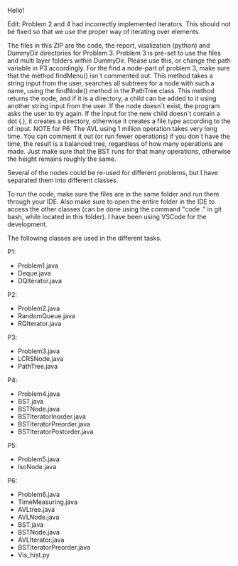 Hello!

Edit:
Problem 2 and 4 had incorrectly implemented iterators. This should not be fixed so that we use the proper way of iterating over elements.

The files in this ZIP are the code, the report, visalization (python) and DummyDir directories for Problem 3.
Problem 3 is pre-set to use the files and multi layer folders within DummyDir. Please use this, or change the path variable in P3 accordingly.
For the find a node-part of problem 3, make sure that the method findMenu() isn´t commented out. 
This method takes a string input from the user, searches all subtrees for a node with such a name, using the findNode() method in the PathTree class. 
This method returns the node, and if it is a directory, a child can be added to it using another string input from the user. If the node doesn´t exist,
the program asks the user to try again. If the input for the new child doesn´t contain a dot (.), it creates a directory, otherwise it creates a file type 
according to the of input.
NOTE for P6: The AVL using 1 million operation takes very long time. You can comment it out (or run fewer operations) if you don´t have the time, the result is a balanced tree, regardless of how many operations are made. Just make sure that the BST runs for that many operations, otherwise the height remains roughly the same.

Several of the nodes could be re-used for different problems, but I have separated them into different classes.

To run the code, make sure the files are in the same folder and run them through your IDE. Also make sure to open the entire folder in the IDE to access the other classes (can be done using the command "code ." in git bash, while located in this folder). I have been using VSCode for the development.

The following classes are used in the different tasks.

P1:
- Problem1.java
- Deque.java
- DQIterator.java

P2:
- Problem2.java
- RandomQueue.java
- RQIterator.java

P3:
- Problem3.java
- LCRSNode.java
- PathTree.java

P4:
- Problem4.java
- BST.java
- BSTNode.java
- BSTIteratorInorder.java
- BSTIteratorPreorder.java
- BSTIteratorPostorder.java

P5:
- Problem5.java
- IsoNode.java

P6:
- Problem6.java
- TimeMeasuring.java
- AVLtree.java
- AVLNode.java
- BST.java
- BSTNode.java
- AVLIterator.java
- BSTIteratorPreorder.java
- Vis_hist.py
